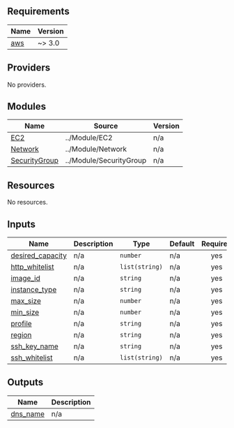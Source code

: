 ## Requirements

| Name | Version |
|------|---------|
| <a name="requirement_aws"></a> [aws](#requirement\_aws) | ~> 3.0 |

## Providers

No providers.

## Modules

| Name | Source | Version |
|------|--------|---------|
| <a name="module_EC2"></a> [EC2](#module\_EC2) | ../Module/EC2 | n/a |
| <a name="module_Network"></a> [Network](#module\_Network) | ../Module/Network | n/a |
| <a name="module_SecurityGroup"></a> [SecurityGroup](#module\_SecurityGroup) | ../Module/SecurityGroup | n/a |

## Resources

No resources.

## Inputs

| Name | Description | Type | Default | Required |
|------|-------------|------|---------|:--------:|
| <a name="input_desired_capacity"></a> [desired\_capacity](#input\_desired\_capacity) | n/a | `number` | n/a | yes |
| <a name="input_http_whitelist"></a> [http\_whitelist](#input\_http\_whitelist) | n/a | `list(string)` | n/a | yes |
| <a name="input_image_id"></a> [image\_id](#input\_image\_id) | n/a | `string` | n/a | yes |
| <a name="input_instance_type"></a> [instance\_type](#input\_instance\_type) | n/a | `string` | n/a | yes |
| <a name="input_max_size"></a> [max\_size](#input\_max\_size) | n/a | `number` | n/a | yes |
| <a name="input_min_size"></a> [min\_size](#input\_min\_size) | n/a | `number` | n/a | yes |
| <a name="input_profile"></a> [profile](#input\_profile) | n/a | `string` | n/a | yes |
| <a name="input_region"></a> [region](#input\_region) | n/a | `string` | n/a | yes |
| <a name="input_ssh_key_name"></a> [ssh\_key\_name](#input\_ssh\_key\_name) | n/a | `string` | n/a | yes |
| <a name="input_ssh_whitelist"></a> [ssh\_whitelist](#input\_ssh\_whitelist) | n/a | `list(string)` | n/a | yes |

## Outputs

| Name | Description |
|------|-------------|
| <a name="output_dns_name"></a> [dns\_name](#output\_dns\_name) | n/a |
